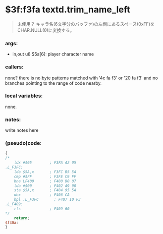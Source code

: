 ﻿
# $3f:f3fa textd.trim_name_left
> 未使用？ キャラ名(6文字分のバッファ)の左側にあるスペース(0xFF)を CHAR.NULL(0)に変換する。

### args:
+	in,out u8 $5a[6]: player character name

### callers:
none?
there is no byte patterns matched with '4c fa f3' or '20 fa f3' and
no branches pointing to the range of code nearby.

### local variables:
none.

### notes:
write notes here

### (pseudo)code:
```js
{
/*
	ldx #$05        ; F3FA A2 05
.L_F3FC:
	lda $5A,x       ; F3FC B5 5A
	cmp #$FF        ; F3FE C9 FF
	bne LF409       ; F400 D0 07
	lda #$00        ; F402 A9 00
	sta $5A,x       ; F404 95 5A
	dex 			; F406 CA
	bpl .L_F3FC       ; F407 10 F3
.L_F409:
	rts 			; F409 60
*/
	return;
$f40a:
}
```

